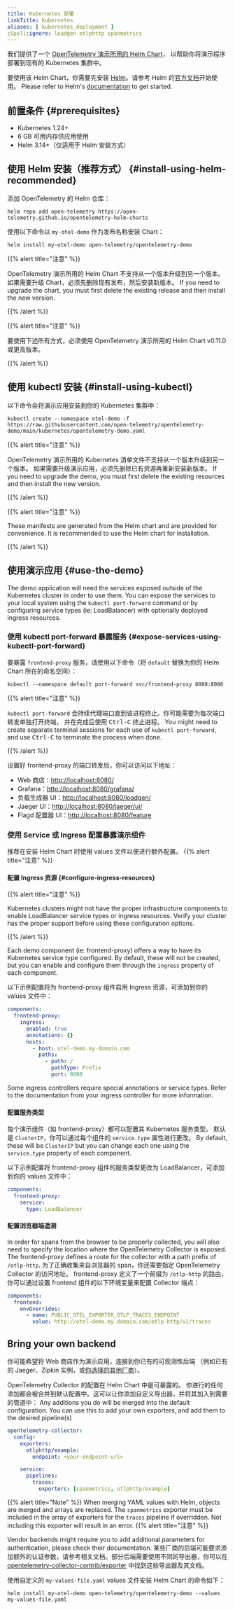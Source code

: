 ```yaml
---
title: Kubernetes 部署
linkTitle: Kubernetes
aliases: [ kubernetes_deployment ]
cSpell:ignore: loadgen otlphttp spanmetrics
---
```


我们提供了一个 [OpenTelemetry 演示所用的 Helm Chart](/docs/platforms/kubernetes/helm/demo/)，
以帮助你将演示程序部署到现有的 Kubernetes 集群中。

要使用该 Helm Chart，你需要先安装 [Helm](https://helm.sh)。请参考
Helm 的[官方文档](https://helm.sh/docs/)开始使用。 Please refer to
Helm's [documentation](https://helm.sh/docs/) to get started.

## 前置条件 {#prerequisites}

- Kubernetes 1.24+
- 6 GB 可用内存供应用使用
- Helm 3.14+（仅适用于 Helm 安装方式）

## 使用 Helm 安装（推荐方式） {#install-using-helm-recommended}

添加 OpenTelemetry 的 Helm 仓库：

```shell
helm repo add open-telemetry https://open-telemetry.github.io/opentelemetry-helm-charts
```

使用以下命令以 `my-otel-demo` 作为发布名称安装 Chart：

```shell
helm install my-otel-demo open-telemetry/opentelemetry-demo
```

{{% alert title="注意" %}}

OpenTelemetry 演示所用的 Helm Chart 不支持从一个版本升级到另一个版本。
如果需要升级 Chart，必须先删除现有发布，然后安装新版本。 If you need to upgrade the chart, you must first delete the
existing release and then install the new version.

{{% /alert %}}

{{% alert title="注意" %}}

要使用下述所有方式，必须使用 OpenTelemetry 演示所用的 Helm Chart v0.11.0 或更高版本。

{{% /alert %}}

## 使用 kubectl 安装 {#install-using-kubectl}

以下命令会将演示应用安装到你的 Kubernetes 集群中：

```shell
kubectl create --namespace otel-demo -f https://raw.githubusercontent.com/open-telemetry/opentelemetry-demo/main/kubernetes/opentelemetry-demo.yaml
```

{{% alert title="注意" %}}

OpenTelemetry 演示所用的 Kubernetes 清单文件不支持从一个版本升级到另一个版本。
如果需要升级演示应用，必须先删除已有资源再重新安装新版本。 If you need to upgrade the demo, you must first delete
the existing resources and then install the new version.

{{% /alert %}}

{{% alert title="注意" %}}

These manifests are generated from the Helm chart and are provided for
convenience. It is recommended to use the Helm chart for installation.

{{% /alert %}}

## 使用演示应用 {#use-the-demo}

The demo application will need the services exposed outside of the Kubernetes
cluster in order to use them. You can expose the services to your local system
using the `kubectl port-forward` command or by configuring service types (ie:
LoadBalancer) with optionally deployed ingress resources.

### 使用 kubectl port-forward 暴露服务 {#expose-services-using-kubectl-port-forward}

要暴露 `frontend-proxy` 服务，请使用以下命令（将 `default` 替换为你的 Helm Chart 所在的命名空间）：

```shell
kubectl --namespace default port-forward svc/frontend-proxy 8080:8080
```

{{% alert title="注意" %}}

`kubectl port-forward` 会持续代理端口直到该进程终止。你可能需要为每次端口转发单独打开终端，
并在完成后使用 <kbd>Ctrl-C</kbd> 终止进程。 You might
need to create separate terminal sessions for each use of
`kubectl port-forward`, and use <kbd>Ctrl-C</kbd> to terminate the process when
done.

{{% /alert %}}

设置好 frontend-proxy 的端口转发后，你可以访问以下地址：

- Web 商店：[http://localhost:8080/](http://localhost:8080/)
- Grafana：[http://localhost:8080/grafana/](http://localhost:8080/grafana/)
- 负载生成器 UI：[http://localhost:8080/loadgen/](http://localhost:8080/loadgen/)
- Jaeger UI：[http://localhost:8080/jaeger/ui/](http://localhost:8080/jaeger/ui/)
- Flagd 配置器 UI：[http://localhost:8080/feature](http://localhost:8080/feature)

### 使用 Service 或 Ingress 配置暴露演示组件

推荐在安装 Helm Chart 时使用 values 文件以便进行额外配置。
{{% alert title="注意" %}}

#### 配置 Ingress 资源 {#configure-ingress-resources}

{{% alert title="注意" %}}

Kubernetes clusters might not have the proper infrastructure components to
enable LoadBalancer service types or ingress resources. Verify your cluster has
the proper support before using these configuration options.

{{% /alert %}}

Each demo component (ie: frontend-proxy) offers a way to have its Kubernetes
service type configured. By default, these will not be created, but you can
enable and configure them through the `ingress` property of each component.

以下示例配置将为 frontend-proxy 组件启用 Ingress 资源，可添加到你的 values 文件中：

```yaml
components:
  frontend-proxy:
    ingress:
      enabled: true
      annotations: {}
      hosts:
        - host: otel-demo.my-domain.com
          paths:
            - path: /
              pathType: Prefix
              port: 8080
```

Some ingress controllers require special annotations or service types. Refer to
the documentation from your ingress controller for more information.

#### 配置服务类型

每个演示组件（如 frontend-proxy）都可以配置其 Kubernetes 服务类型。
默认是 `ClusterIP`，你可以通过每个组件的 `service.type` 属性进行更改。 By default, these will be `ClusterIP` but you can
change each one using the `service.type` property of each component.

以下示例配置将 frontend-proxy 组件的服务类型更改为 LoadBalancer，可添加到你的 values 文件中：

```yaml
components:
  frontend-proxy:
    service:
      type: LoadBalancer
```

#### 配置浏览器端遥测

In order for spans from the browser to be properly collected, you will also need
to specify the location where the OpenTelemetry Collector is exposed. The
frontend-proxy defines a route for the collector with a path prefix of
`/otlp-http`. 为了正确收集来自浏览器的 span，你还需要指定 OpenTelemetry Collector 的访问地址。
frontend-proxy 定义了一个前缀为 `/otlp-http` 的路由，你可以通过设置 frontend 组件的以下环境变量来配置 Collector 端点：

```yaml
components:
  frontend:
    envOverrides:
      - name: PUBLIC_OTEL_EXPORTER_OTLP_TRACES_ENDPOINT
        value: http://otel-demo.my-domain.com/otlp-http/v1/traces
```

## Bring your own backend

你可能希望将 Web 商店作为演示应用，连接到你已有的可观测性后端
（例如已有的 Jaeger、Zipkin 实例，或[你选择的其他厂商](/ecosystem/vendors/)）。

OpenTelemetry Collector 的配置在 Helm Chart 中是可暴露的。
你进行的任何添加都会被合并到默认配置中。这可以让你添加自定义导出器，并将其加入到需要的管道中： Any
additions you do will be merged into the default configuration. You can use this
to add your own exporters, and add them to the desired pipeline(s)

```yaml
opentelemetry-collector:
  config:
    exporters:
      otlphttp/example:
        endpoint: <your-endpoint-url>

    service:
      pipelines:
        traces:
          exporters: [spanmetrics, otlphttp/example]
```

{{% alert title="Note" %}} When merging YAML values with Helm, objects are
merged and arrays are replaced. The `spanmetrics` exporter must be included in
the array of exporters for the `traces` pipeline if overridden. Not including
this exporter will result in an error. {{% alert title="注意" %}}

Vendor backends might require you to add additional parameters for
authentication, please check their documentation. 某些厂商的后端可能要求添加额外的认证参数，请参考相关文档。部分后端需要使用不同的导出器，你可以在
[opentelemetry-collector-contrib/exporter](https://github.com/open-telemetry/opentelemetry-collector-contrib/tree/main/exporter)
中找到这些导出器及其文档。

使用自定义的 `my-values-file.yaml` values 文件安装 Helm Chart 的命令如下：

```shell
helm install my-otel-demo open-telemetry/opentelemetry-demo --values my-values-file.yaml
```
